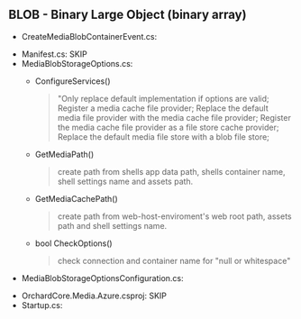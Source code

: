 BLOB - Binary Large Object (binary array)
---
* CreateMediaBlobContainerEvent.cs:
  > 
* Manifest.cs: SKIP
* MediaBlobStorageOptions.cs:
  > 
  * ConfigureServices()
    > "Only replace default implementation if options are valid;\
      Register a media cache file provider;
      Replace the default media file provider with the media cache file provider;
      Register the media cache file provider as a file store cache provider;
      Replace the default media file store with a blob file store;
  * GetMediaPath()
    > create path from shells app data path, shells container name, shell settings name and assets path.
  * GetMediaCachePath()
    > create path from web-host-enviroment's web root path, assets path and shell settings name.
  * bool CheckOptions()
    > check connection and container name for "null or whitespace" 
* MediaBlobStorageOptionsConfiguration.cs:
  > 
* OrchardCore.Media.Azure.csproj: SKIP
* Startup.cs: 
  > 
